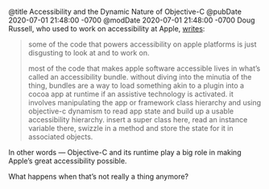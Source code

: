 @title Accessibility and the Dynamic Nature of Objective-C
@pubDate 2020-07-01 21:48:00 -0700
@modDate 2020-07-01 21:48:00 -0700
Doug Russell, who used to work on accessibility at Apple, [writes](http://www.takingnotes.co/blog/2020/07/01/accessibility-engineering/):

> some of the code that powers accessibility on apple platforms is just disgusting to look at and to work on.
>
> most of the code that makes apple software accessible lives in what’s called an accessibility bundle. without diving into the minutia of the thing, bundles are a way to load something akin to a plugin into a cocoa app at runtime if an assistive technology is activated. it involves manipulating the app or framework class hierarchy and using objective-c dynamism to read app state and build up a usable accessibility hierarchy. insert a super class here, read an instance variable there, swizzle in a method and store the state for it in associated objects.

In other words — Objective-C and its runtime play a big role in making Apple’s great accessibility possible.

What happens when that’s not really a thing anymore?
